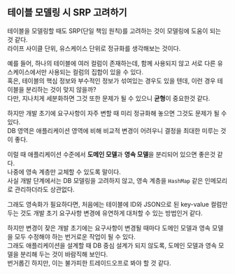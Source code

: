 ## 테이블 모델링 시 SRP 고려하기

테이블을 모델링할 때도 SRP(단일 책임 원칙)를 고려하는 것이 모델링에 도움이 되는 것 같다.      
라이프 사이클 단위, 유스케이스 단위로 정규화를 생각해보는 것이다.      

예를 들어, 하나의 테이블에 여러 컬럼이 존재하는데, 함께 사용되지 않고 서로 다른 유스케이스에서만 사용되는 컬럼의 집합이 있을 수 있다.    
혹은, 테이블의 핵심 정보와 부수적인 정보가 섞여있는 경우도 있을 텐데, 이런 경우 테이블을 분리하는 것이 맞지 않을까?    
다만, 지나치게 세분화하면 그것 또한 문제가 될 수 있으니 **균형**이 중요한것 같다.    
  
하지만 개발 초기에 요구사항이 자주 변할 때 미리 정규화해 놓으면 그것도 문제가 될 수 있다.    
DB 영역은 애플리케이션 영역에 비해 비교적 변경이 어려우니 결정을 최대한 미루는 것이 좋다.    

이럴 때 애플리케이션 수준에서 **도메인 모델**과 **영속 모델**을 분리되어 있으면 좋은것 같다.    
나중에 영속 계층만 교체할 수 있도록 말이다.    
사실 개발 단계에서는 DB 모델링을 고려하지 않고, 영속 계층을 `HashMap` 같은 인메모리로 관리하더라도 상관없다.    

그래도 영속화가 필요하다면, 처음에는 테이블에 ID와 JSON으로 된 key-value 컬럼만 두는 것도 개발 초기 요구사항 변경에 유연하게 대처할 수 있는 방법인거 같다.    

하지만 변경이 잦은 개발 초기에는 요구사항이 변경될 때마다 도메인 모델과 영속 모델을 모두 수정해야 하는 번거로운 작업이 될 수 있다.    
그래도 애플리케이션을 설계할 때 DB 중심 설계가 되지 않도록, 도메인 모델과 영속 모델을 분리해 두는 것이 바람직해 보인다.    
번거롭긴 하지만, 이는 불가피한 트레이드오프로 봐야 할 것 같다.  
